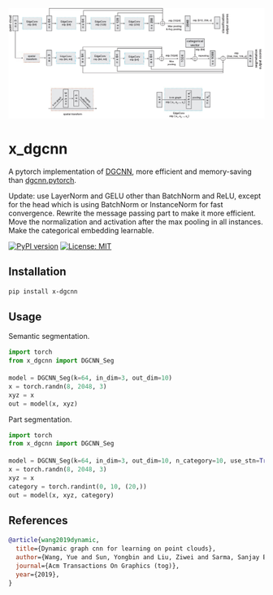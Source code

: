 <img src="./dgcnn.jpg" width="1200px"></img>

# x_dgcnn

A pytorch implementation of [DGCNN](https://arxiv.org/abs/1801.07829), more efficient and memory-saving than
[dgcnn.pytorch](https://github.com/antao97/dgcnn.pytorch).

Update: use LayerNorm and GELU other than BatchNorm and ReLU, except for the head which is using BatchNorm or
InstanceNorm for fast convergence. Rewrite the message passing part to make it more efficient. Move the normalization
and activation after the max pooling in all instances. Make the categorical embedding learnable.

[![PyPI version](https://badge.fury.io/py/x-dgcnn.svg)](https://badge.fury.io/py/x-dgcnn)
[![License: MIT](https://img.shields.io/badge/License-MIT-yellow.svg)](https://opensource.org/licenses/MIT)

## Installation

```bash
pip install x-dgcnn
```

## Usage

Semantic segmentation.

```python
import torch
from x_dgcnn import DGCNN_Seg

model = DGCNN_Seg(k=64, in_dim=3, out_dim=10)
x = torch.randn(8, 2048, 3)
xyz = x
out = model(x, xyz)
```

Part segmentation.

```python
import torch
from x_dgcnn import DGCNN_Seg

model = DGCNN_Seg(k=64, in_dim=3, out_dim=10, n_category=10, use_stn=True)
x = torch.randn(8, 2048, 3)
xyz = x
category = torch.randint(0, 10, (20,))
out = model(x, xyz, category)
```

## References

```bibtex
@article{wang2019dynamic,
  title={Dynamic graph cnn for learning on point clouds},
  author={Wang, Yue and Sun, Yongbin and Liu, Ziwei and Sarma, Sanjay E and Bronstein, Michael M and Solomon, Justin M},
  journal={Acm Transactions On Graphics (tog)},
  year={2019},
}
```
